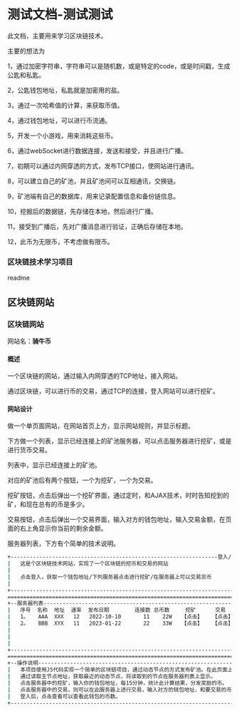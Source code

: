 # 测试文档-测试测试

此文档，主要用来学习区块链技术。

主要的想法为

1，通过加密字符串，字符串可以是随机数，或是特定的code，或是时间戳，生成公匙和私匙。

2，公匙钱包地址，私匙就是加密用的盐。

3，通过一次哈希值的计算，来获取币值。

4，通过钱包地址，可以进行币流通。

5，开发一个小游戏，用来消耗这些币。

6，通过webSocket进行数据连接，发送和接受，并且进行广播。

7，初期可以通过内网穿透的方式，发布TCP接口，使网站进行通讯。

8，可以建立自己的矿池，并且矿池间可以互相通讯，交换链。

9，矿池端有自己的数据库，用来记录配置信息和备份链信息。

10，挖掘后的数据链，先存储在本地，然后进行广播。

11，接受到广播后，先对广播消息进行验证，正确后存储在本地。

12，此币为无限币，不考虑做有限币。



### 区块链技术学习项目



readme



## 区块链网站

### 区块链网站

网站名：**骑牛币**

#### 概述

一个区块链的网站，通过输入内网穿透的TCP地址，接入网站。

通过区块链，可以进行币的交易，通过TCP的连接，登入网站可以进行挖矿。

#### 网站设计

做一个单页面网站，在网站首页上方，显示网站规则，并显示标题。

下方做一个列表，显示已经连接上的矿池服务器，可以点击服务器进行挖矿，或是进行货币交易。

列表中，显示已经连接上的矿池。

对应的矿池后有两个按钮，一个为挖矿，一个为交易。

挖矿按钮，点击后弹出一个挖矿界面，通过定时，和AJAX技术，时时告知挖到的矿，和现在总有的币是多少。

交易按钮，点击后弹出一个交易界面，输入对方的钱包地址，输入交易金额，在页面的右上角显示你当前的剩余金额。

服务器列表，下方有个简单的技术说明。



~~~bash
+-----------------------------------------------------------------登入/查看---
|	这是个区块链技术网站，实现了一个区块链的挖币和交易的网站
|	
|	点击登入，获取一个钱包地址/下列服务器点击进行挖矿/在服务器上可以交易货币
|
+----------------------------------------------------------------------------
=============================================================================
+--服务器列表-----------------------------------------------------------------
|	序号	名称	地址	速率	发布日期		连接数	总币数		挖矿		交易
|	1。	 AAA  XXX	12	 2022-10-10	  	  11	22W	  【点击】	 【点击】
|	2。	 BBB  XYX	11	 2023-01-22	 	  22	33W	  【点击】	 【点击】		
|
|
|
+----------------------------------------------------------------------------
=============================================================================
+--操作说明-------------------------------------------------------------------
|	本项目使用JS代码实现一个简单的区块链项目，通过动态节点的方式发布矿池。在此页面上，
|	通过读取主节点地址，获取最近的动态节点，将读取到的节点在服务器列表上显示。
|	点击服务器中的挖矿，输入你的钱包地址，每15分钟，统计此计算结果，分发奖励的币。
|	点击服务器中的交易，则可以在此服务器上进行交易，输入对方的钱包地址，和要交易的币数
|   登入后，点击查看可以查看此钱包的币数。
+----------------------------------------------------------------------------




~~~

